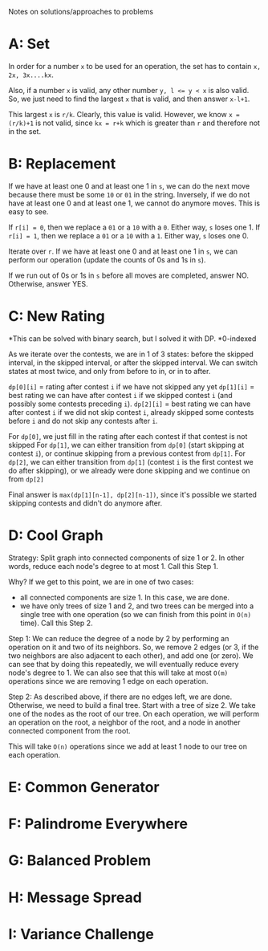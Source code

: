 Notes on solutions/approaches to problems

# A: Set
In order for a number `x` to be used for an operation, the set has to contain `x, 2x, 3x....kx`.

Also, if a number `x` is valid, any other number `y, l <= y < x` is also valid. So, we just need to find the largest `x` that is valid, and then answer `x-l+1`.

This largest `x` is `r/k`. Clearly, this value is valid. However, we know `x = (r/k)+1` is not valid, since `kx = r+k` which is greater than `r` and therefore not in the set.

# B: Replacement
If we have at least one 0 and at least one 1 in `s`, we can do the next move because there must be some `10` or `01` in the string.
Inversely, if we do not have at least one 0 and at least one 1, we cannot do anymore moves. This is easy to see.

If `r[i] = 0`, then we replace a `01` or a `10` with a `0`. Either way, `s` loses one 1.
If `r[i] = 1`, then we replace a `01` or a `10` with a `1`. Either way, `s` loses one 0.

Iterate over `r`. If we have at least one 0 and at least one 1 in `s`, we can perform our operation (update the counts of 0s and 1s in `s`).

If we run out of 0s or 1s in `s` before all moves are completed, answer NO. Otherwise, answer YES.

# C: New Rating
*This can be solved with binary search, but I solved it with DP.
*0-indexed

As we iterate over the contests, we are in 1 of 3 states: before the skipped interval, in the skipped interval, or after the skipped interval. We can switch states at most twice, and only from before to in, or in to after.

`dp[0][i]` = rating after contest `i` if we have not skipped any yet
`dp[1][i]` = best rating we can have after contest `i` if we skipped contest `i` (and possibly some contests preceding `i`).
`dp[2][i]` = best rating we can have after contest `i` if we did not skip contest `i`, already skipped some contests before `i` and do not skip any contests after `i`.

For `dp[0]`, we just fill in the rating after each contest if that contest is not skipped
For `dp[1]`, we can either transition from `dp[0]` (start skipping at contest `i`), or continue skipping from a previous contest from `dp[1]`.
For `dp[2]`, we can either transition from `dp[1]` (contest `i` is the first contest we do after skipping), or we already were done skipping and we continue on from `dp[2]`

Final answer is `max(dp[1][n-1], dp[2][n-1])`, since it's possible we started skipping contests and didn't do anymore after.

# D: Cool Graph
Strategy: Split graph into connected components of size 1 or 2. In other words, reduce each node's degree to at most 1. Call this Step 1.

Why? If we get to this point, we are in one of two cases:
- all connected components are size 1. In this case, we are done.
- we have only trees of size 1 and 2, and two trees can be merged into a single tree with one operation (so we can finish from this point in `O(n)` time). Call this Step 2.

Step 1: We can reduce the degree of a node by 2 by performing an operation on it and two of its neighbors. So, we remove 2 edges (or 3, if the two neighbors are also adjacent to each other), and add one (or zero). We can see that by doing this repeatedly, we will eventually reduce every node's degree to 1. We can also see that this will take at most `O(m)` operations since we are removing 1 edge on each operation.

Step 2: As described above, if there are no edges left, we are done. Otherwise, we need to build a final tree. Start with a tree of size 2. We take one of the nodes as the root of our tree. On each operation, we will perform an operation on the root, a neighbor of the root, and a node in another connected component from the root.

This will take `O(n)` operations since we add at least 1 node to our tree on each operation.
 
# E: Common Generator

# F: Palindrome Everywhere

# G: Balanced Problem

# H: Message Spread

# I: Variance Challenge